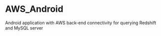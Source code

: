 # AWS_Android
Android application with AWS back-end connectivity for querying Redshift and MySQL server
